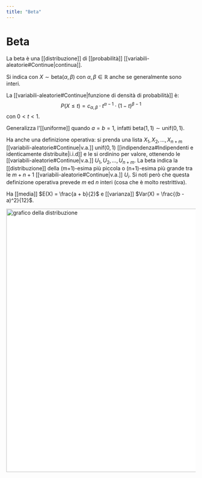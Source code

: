 ```yaml
---
title: "Beta"
---
```

# Beta
La beta è una [[distribuzione]] di [[probabilità]] [[variabili-aleatorie#Continue|continua]].

Si indica con $X \sim \mathrm{beta}(\alpha, \beta)$ con $\alpha, \beta \in \mathbb{R}$ anche se generalmente sono interi.

La [[variabili-aleatorie#Continue|funzione di densità di probabilità]] è:
$$
P(X \le t) = c_{\alpha,\beta} \cdot t^{\alpha -1} \cdot (1 - t)^{\beta - 1}
$$
con $0 < t < 1$.

Generalizza l'[[uniforme]] quando $a = b = 1$, infatti $\mathrm{beta}(1, 1) \sim \mathrm{unif}(0, 1)$.

Ha anche una definizione operativa: si prenda una lista $X_1, X_2, \ldots, X_{n+m}$ [[variabili-aleatorie#Continue|v.a.]] $\mathrm{unif}(0, 1)$ [[indipendenza#Indipendenti e identicamente distribuite|i.i.d]] e le si ordinino per valore, ottenendo le [[variabili-aleatorie#Continue|v.a.]] $U_1, U_2, \ldots, U_{n+m}$. La beta indica la [[distribuzione]] della (m+1)-esima più piccola o (n+1)-esima più grande tra le $m + n + 1$ [[variabili-aleatorie#Continue|v.a.]] $U_i$. Si noti però che questa definizione operativa prevede $m$ ed $n$ interi (cosa che è molto restrittiva).

Ha [[media]] $E(X) = \frac{a + b}{2}$ e [[varianza]] $Var(X) = \frac{(b - a)^2}{12}$.

<img src="https://upload.wikimedia.org/wikipedia/commons/f/f3/Beta_distribution_pdf.svg" alt="grafico della distribuzione" width=700 style="background: white">
